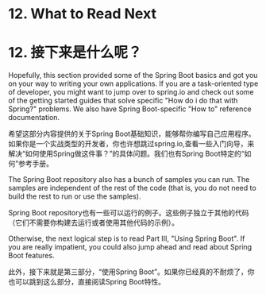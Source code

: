 # 12. What to Read Next
# 12. 接下来是什么呢？

Hopefully, this section provided some of the Spring Boot basics and got you on your way to writing your own applications. If you are a task-oriented type of developer, you might want to jump over to spring.io and check out some of the getting started guides that solve specific "How do i do that with Spring?" problems. We also have Spring Boot-specific "How to" reference documentation.

希望这部分内容提供的关于Spring Boot基础知识，能够帮你编写自己应用程序。如果你是一个实战类型的开发者，你也许想跳过spring.io,查看一些入门向导，来解决“如何使用Spring做这件事？”的具体问题。我们也有Spring Boot特定的“如何”参考手册。

The Spring Boot repository also has a bunch of samples you can run. The samples are independent of the rest of the code (that is, you do not need to build the rest to run or use the samples).

Spring Boot repository也有一些可以运行的例子。这些例子独立于其他的代码（它们不需要你构建去运行或者使用其他代码的示例）。

Otherwise, the next logical step is to read Part III, "Using Spring Boot". If you are really impatient, you could also jump ahead and read about Spring Boot features.

此外，接下来就是第三部分，“使用Spring Boot”。如果你已经真的不耐烦了，你也可以跳到这么部分，直接阅读Spring Boot特性。